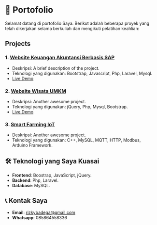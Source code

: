 # 📂 Portofolio
Selamat datang di portofolio Saya. Berikut adalah beberapa proyek yang telah dikerjakan selama berkuliah dan mengikuti pelatihan keahlian:

## Projects
### 1. [Website Keuangan Akuntansi Berbasis SAP](https://github.com/rizkysepandi/Portofolio/tree/main/Proyek-1)
- Deskripsi: A brief description of the project.
- Teknologi yang digunakan: Bootstrap, Javascript, Php, Laravel, Mysql.
- [Live Demo](https://github.com/rizkysepandi/bumdes)

### 2. [Website Wisata UMKM](https://github.com/rizkysepandi/Portofolio/tree/main/Proyek-2)
- Deskripsi: Another awesome project.
- Teknologi yang digunakan: jQuery, Php, Mysql, Bootstrap.
- [Live Demo](https://username.github.io/project2)

### 3. [Smart Farming IoT](https://github.com/rizkysepandi/Portofolio/tree/main/Proyek-3)
- Deskripsi: Another awesome project.
- Teknologi yang digunakan: C++, MySQL, MQTT, HTTP, Modbus, Arduino Framework.

## 🛠️ Teknologi yang Saya Kuasai
- **Frontend**: Boostrap, JavaScript, jQuery.
- **Backend**: Php, Laravel.
- **Database**: MySQL.

## 📞 Kontak Saya
- **Email**: [rizkybadega@gmail.com](mailto:rizkybadega@gmail.com)
- **Whatsapp**: 085864558336
